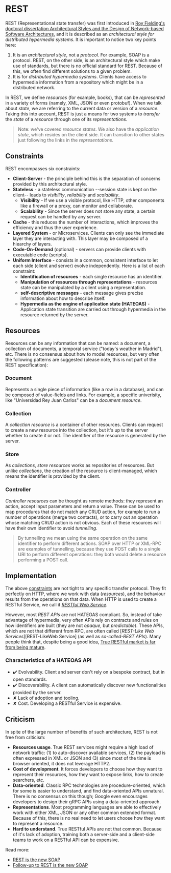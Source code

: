 # REST
REST (Representational state transfer) was first introduced in [Roy Fielding's doctoral dissertation Architectural Styles and the Design of Network-based Software Architectures][], and it is described as an _architectural style for distributed hypermedia systems_. It is important to notice two key points here:

1. It is an _architectural style_, not a _protocol_. For example, SOAP is a protocol. REST, on the other side, is an architectural style which make use of standards, but there is no official standard for REST. Because of this, we often find different solutions to a given problem.
2. It is for _distributed hypermedia systems_. Clients have access to hypermedia information from a repository which might be in a distributed network.

In REST, we define _resources_ (for example, books), that can be _represented_ in a variety of forms (namely, XML, JSON or even protobuf). When we talk about _state_, we are referring to the current data or version of a _resource_. Taking this into account, REST is just a means for two systems to _transfer_ the _state_ of a _resource_ through one of its _representations_.

> Note: we've covered _resource states_. We also have the _application state_, which resides on the client side. It can transition to other states just following the links in the _representations_.

## Constraints
REST encompasses six constraints:

* **Client-Server** - the principle behind this is the separation of concerns provided by this architectural style.
* **Stateless** - a stateless communication --session state is kept on the client-- leads to _visibility_, _reliability_ and _scalability_.
  * **Visibility** - If we use a visible protocol, like HTTP, other components like a firewall or a proxy, can monitor and collaborate.
  * **Scalability** - Since the server does not store any state, a certain request can be handled by any server.
* **Cache** - this reduces the number of interactions, which improves the efficiency and thus the user experience.
* **Layered System** - or Microservices. Clients can only see the immediate layer they are interacting with. This layer may be composed of a hiearchy of layers.
* **Code-On-Demand** (optional) - servers can provide clients with executable code (scripts).
* **Uniform Interface** - consists in a common, consistent interface to let each side (client and server) evolve independently. Here is a list of each constraint:
  * **Identification of resources** - each single resource has an identifier.
  * **Manipulation of resources through representations** - resources state can be manipulated by a client using a representation.
  * **self-descriptive messages** - each message gives precise information about how to describe itself.
  * **Hypermedia as the engine of application state (HATEOAS)** - Application state transition are carried out through hypermedia in the resource returned by the server.

## Resources
Resources can be any information that can be named: a document, a collection of documents, a temporal service ("today's weather in Madrid"), etc. There is no consensus about how to model resources, but very often the following patterns are suggested (please note, this is not part of the REST specification):

### Document
Represents a single piece of information (like a row in a database), and can be composed of value-fields and links. For example, a specific univerisity, like "Universidad Rey Juan Carlos" can be a _document resource_.

### Collection
A _collection resource_ is a container of other resources. Clients can request to create a new resource into the collection, but it's up to the server whether to create it or not. The identifier of the resource is generated by the server.

### Store
As _collections_, _store resources_ works as repositories of resources. But unlike _collections_, the creation of the resource is client-managed, which means the identifier is provided by the client.

### Controller
_Controller resources_ can be thought as remote methods: they represent an action, accept input parameters and return a value. These can be used to map procedures that do not match any CRUD action, for example to run a number of operations (merge two contacts), or to carry out an operation whose matching CRUD action is not obvious. Each of these resources will have their own identifier to avoid _tunnelling_.

> By tunnelling we mean using the same operation on the same identifier to perform different actions. SOAP over HTTP or XML-RPC are examples of tunnelling, because they use POST calls to a single URI to perform different operations: they both would delete a resource performing a POST call.

## Implementation
The above [constraints](#constraints) are not tight to any specific transfer protocol. They fit perfectly on HTTP, where we work with data (_resources_), and the behaviour results from the operations on that data. When HTTP is used to create a RESTful Service, we call it [_RESTful Web Service_][RESTful Web Service].

However, most _REST APIs_ are not HATEOAS compliant. So, instead of take advantage of hypermedia, very often APIs rely on contracts and rules on how identifiers are built (they are not _opaque_, but _predictable_). These APIs, which are not that different from RPC, are often called [_REST-Like Web Services_][REST-LikeWeb Service] (as well as _so-called-REST APIs_). Many people think that, despite being a good idea, [True RESTful market is far from being mature][RESTful HATEOAS market status].

### Characteristics of a HATEOAS API
* ✔️ Evolvability. Client and server don't rely on a bespoke contract, but in open standards.
* ✔️ Discoverability. A client can automatically discover new functionalities provided by the server.
* ✘ Lack of adoption and tooling.
* ✘ Cost. Developing a RESTful Service is expensive.

## Criticism
In spite of the large number of benefits of such architecture, REST is not free from criticism:

* **Resources usage**. True REST services might require a high load of network traffic: (1) to auto-discover available services, (2) the payload is often expressed in XML or JSON and (3) since most of the time is browser oriented, it does not leverage HTTP2.
* **Cost of development**. It forces developers to choose how they want to represent their resources, how they want to expose links, how to create searchers, etc.
* **Data-oriented**. Classic RPC technologies are procedure-oriented, which for some is easier to understand, and find data-oriented APIs unnatural. There is no consensus on this though; Google even encourages developers to design their gRPC APIs using a data-oriented approach.
* **Representations**. Most programming languages are able to effectively work with either XML, JSON or any other common extended format. Because of this, there is no real need to let users choose how they want to represent a resource.
* **Hard to understand**. True RESTful APIs are not that common. Because of it's lack of adoption, training both a server-side and a client-side teams to work on a RESTful API can be expensive.

Read more:
* [REST is the new SOAP][]
* [Follow-up to REST is the new SOAP][]

[Roy Fielding's doctoral dissertation Architectural Styles and the Design of Network-based Software Architectures]: https://www.ics.uci.edu/~fielding/pubs/dissertation/top.htm
[RESTful Web Service]: ./restful-web-services.md
[REST-Like Web Service]: ./restlike-web-services.md
[RESTful HATEOAS market status]: https://medium.com/@andreasreiser94/why-hateoas-is-useless-and-what-that-means-for-rest-a65194471bc8
[REST is the new SOAP]: https://www.freecodecamp.org/news/rest-is-the-new-soap-97ff6c09896d/
[Follow-up to REST is the new SOAP]: https://medium.com/free-code-camp/follow-up-to-rest-is-the-new-soap-the-origins-of-rest-21c59d243438
